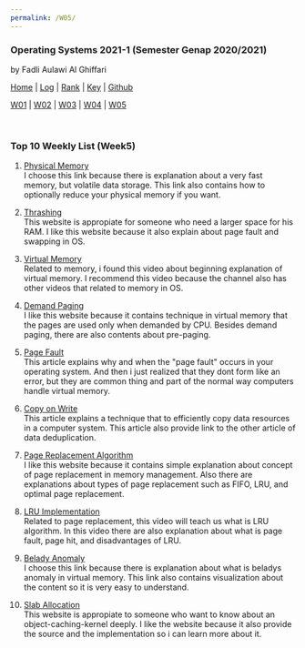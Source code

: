 ```yaml
---
permalink: /W05/
---
```


### **Operating Systems 2021-1 (Semester Genap 2020/2021)**

by Fadli Aulawi Al Ghiffari

[Home](https://fadlia68.github.io/os211/ "Home Page") | [Log](https://fadlia68.github.io/os211/TXT/mylog.txt) | [Rank](https://fadlia68.github.io/os211/TXT/myrank.txt) | [Key](https://fadlia68.github.io/os211/TXT/mypubkey.txt) | [Github](https://github.com/fadlia68/os211/)

[W01](https://fadlia68.github.io/os211/W01/) | [W02](https://fadlia68.github.io/os211/W02/) | [W03](https://fadlia68.github.io/os211/W03/) | [W04](https://fadlia68.github.io/os211/W04/) | [W05](https://fadlia68.github.io/os211/W05/)

<br>

### Top 10 Weekly List (Week5)

1. [Physical Memory][1]<br>
I choose this link because there is explanation about a very fast memory, but volatile data storage. This link also contains how to optionally reduce your physical memory if you want.

2. [Thrashing][2]<br>
This website is appropiate for someone who need a larger space for his RAM. I like this website because it also explain about page fault and swapping in OS.

3. [Virtual Memory][3]<br>
Related to memory, i found this video about beginning explanation of virtual memory. I recommend this video because the channel also has other videos that related to memory in OS.
 
4. [Demand Paging][4]<br>
I like this website because it contains technique in virtual memory that the pages are used only when demanded by CPU. Besides demand paging, there are also contents about pre-paging. 

5. [Page Fault][5]<br>
This article explains why and when the "page fault" occurs in your operating system. And then i just realized that they dont form like an error, but they are common thing and part of the normal way computers handle virtual memory.

6. [Copy on Write][6]<br>
This article explains a technique that to efficiently copy data resources in a computer system. This article also provide link to the other article of data deduplication.

7. [Page Replacement Algorithm][7]<br>
I like this website because it contains simple explanation about concept of page replacement in memory management. Also there are explanations about types of page replacement such as FIFO, LRU, and optimal page replacement. 

8. [LRU Implementation][8]<br>
Related to page replacement, this video will teach us what is LRU algorithm. In this video there are also explanation about what is page fault, page hit, and disadvantages of LRU.

9. [Belady Anomaly][9]<br>
I choose this link because there is explanation about what is beladys anomaly in virtual memory. This link also contains visualization about the content so it is very easy to understand.

10. [Slab Allocation][10]<br>
This website is appropiate to someone who want to know about an object-caching-kernel deeply. I like the website because it also provide the source and the implementation so i can learn more about it.


[1]: https://www.sciencedirect.com/topics/computer-science/physical-memory
[2]: https://www.thecrazyprogrammer.com/2019/02/thrashing-in-operating-system-os.html
[3]: https://www.youtube.com/watch?v=qlH4-oHnBb8
[4]: https://afteracademy.com/blog/what-are-demand-paging-and-pre-paging
[5]: https://techterms.com/definition/page_fault
[6]: https://www.computerhope.com/jargon/c/copy-on-write.htm
[7]: https://afteracademy.com/blog/what-are-the-page-replacement-algorithms
[8]: https://www.youtube.com/watch?v=4wVp97-uqr0
[9]: https://prepinsta.com/operating-systems/beladys-anomaly/
[10]: https://www.cs.nmsu.edu/~ekerriga/presentation/index3.html

